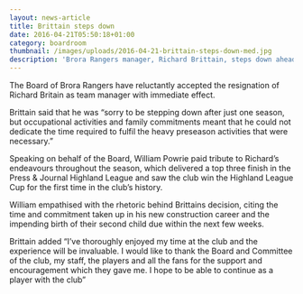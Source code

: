 ```yaml
---
layout: news-article
title: Brittain steps down
date: 2016-04-21T05:50:18+01:00
category: boardroom
thumbnail: /images/uploads/2016-04-21-brittain-steps-down-med.jpg
description: 'Brora Rangers manager, Richard Brittain, steps down ahead of the new season.'
---
```

The Board of Brora Rangers have reluctantly accepted the resignation of Richard Britain as team manager with immediate effect.

Brittain said that he was “sorry to be stepping down after just one season, but occupational activities and family commitments meant that he could not dedicate the time required to fulfil the heavy preseason activities that were necessary.”

Speaking on behalf of the Board, William Powrie paid tribute to Richard’s endeavours throughout the season, which delivered a top three finish in the Press & Journal Highland League and saw the club win the Highland League Cup for the first time in the club’s history.

William empathised with the rhetoric behind Brittains decision, citing the time and commitment taken up in his new construction career and the impending birth of their second child due within the next few weeks.

Brittain added “I’ve thoroughly enjoyed my time at the club and the experience will be invaluable. I would like to thank the Board and Committee of the club, my staff, the players and all the fans for the support and encouragement which they gave me. I hope to be able to continue as a player with the club”
